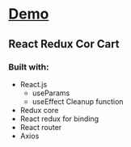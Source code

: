 <h1><a href="https://venerable-cannoli-93fc28.netlify.app/"> Demo </a></h1>

<h2>React Redux Cor Cart </h2>

<h3>Built with:</h3>
<ul>
<li>React.js
<ul>
<li>useParams</li>
<li>useEffect Cleanup function</li>
</ul>
</li>

<li>Redux core</li>
<li>React redux for binding</li>
<li>React router</li>
<li>Axios</>

</ul>
